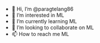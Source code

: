 - 👋 Hi, I’m @paragtelang86
- 👀 I’m interested in ML
- 🌱 I’m currently learning ML
- 💞️ I’m looking to collaborate on ML
- 📫 How to reach me ML

<!---
paragtelang86/paragtelang86 is a ✨ special ✨ repository because its `README.md` (this file) appears on your GitHub profile.
You can click the Preview link to take a look at your changes.
--->

